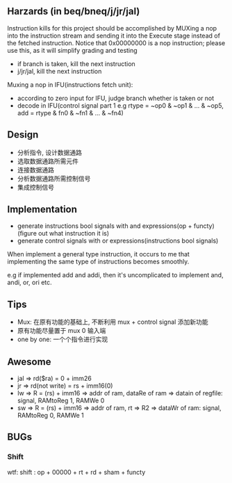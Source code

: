 ## Harzards (in beq/bneq/j/jr/jal)

Instruction kills for this project should be accomplished by
MUXing a nop into the instruction stream
and sending it into the Execute stage
instead of the fetched instruction.
Notice that 0x00000000 is a nop instruction;
please use this, as it will simplify grading and testing

*   if branch is taken, kill the next instruction
*   j/jr/jal, kill the next instruction

Muxing a nop in IFU(instructions fetch unit):

*   according to zero input for IFU, judge branch whether is taken or not
*   decode in IFU(control signal part 1 e.g rtype = ~op0 & ~op1 & ... & ~op5, add = rtype & fn0 & ~fn1 & ... & ~fn4)

## Design

*   分析指令, 设计数据通路
*   选取数据通路所需元件
*   连接数据通路
*   分析数据通路所需控制信号
*   集成控制信号

## Implementation

*   generate instructions bool signals with and expressions(op + functy)(figure out what instruction it is)
*   generate control signals with or expressions(instructions bool signals)

When implement a general type instruction, it occurs to me that implementing the same type of instructions becomes smoothly.

e.g if implemented add and addi, then it's uncomplicated to implement and, andi, or, ori etc.

## Tips

*   Mux: 在原有功能的基础上, 不断利用 mux + control signal 添加新功能
*   原有功能尽量置于 mux 0 输入端
*   one by one: 一个个指令进行实现

## Awesome

*  jal => rd($ra) = 0 + imm26
*  jr  => rd(not write) = rs + imm16(0)
*  lw => R = (rs) + imm16 => addr of ram, dataRe of ram => datain of regfile: signal, RAMtoReg 1, RAMWe 0
*  sw => R = (rs) + imm16 => addr of ram, rt => R2 => dataWr of ram: signal, RAMtoReg 0, RAMWe 1

## BUGs

### Shift

wtf: shift : op + 00000 + rt + rd + sham + functy
